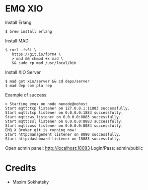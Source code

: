 EMQ XIO
=======

Install Erlang

```
$ brew install erlang
```

Install MAD

```
$ curl -fsSL \
   https://git.io/fpYm4 \
   > mad && chmod +x mad \
   && sudo cp mad /usr/local/bin
```

Install XIO Server

```
$ mad get xio/server && cd deps/server
$ mad dep com pla rep
```

Example of success:

```
> Starting emqx on node nonode@nohost
Start mqtt:tcp listener on 127.0.0.1:11883 successfully.
Start mqtt:tcp listener on 0.0.0.0:1883 successfully.
Start mqtt:ws listener on 0.0.0.0:8083 successfully.
Start mqtt:ssl listener on 0.0.0.0:8883 successfully.
Start mqtt:wss listener on 0.0.0.0:8084 successfully.
EMQ X Broker git is running now!
Start http:management listener on 8080 successfully.
Start http:dashboard listener on 18083 successfully.
```

Open admin panel: [http://localhost:18083](http://localhost:18083)
Login/Pass: admin/public

Credits
=======

* Maxim Sokhatsky
